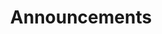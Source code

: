 ---
title: Announcements
description: Info...
layout: news-all
permalink: /news-events/announcements/
pagination:
  enabled: true
  collection: announcements
  per_page: 2
  sort_reverse: true
  sort_field: 'date'
  paginate_path: '/news-events/announcements/:num/'
---
